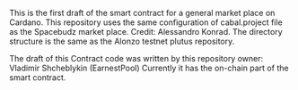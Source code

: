This is the first draft of the smart contract for a general market place on Cardano. 
This repository uses the same configuration of cabal.project file as the Spacebudz market place. Credit: Alessandro Konrad.
The directory structure is the same as the Alonzo testnet plutus repository.

The draft of this Contract code was written by this repository owner: Vladimir Shcheblykin (EarnestPool)
Currently it has the on-chain part of the smart contract. 

